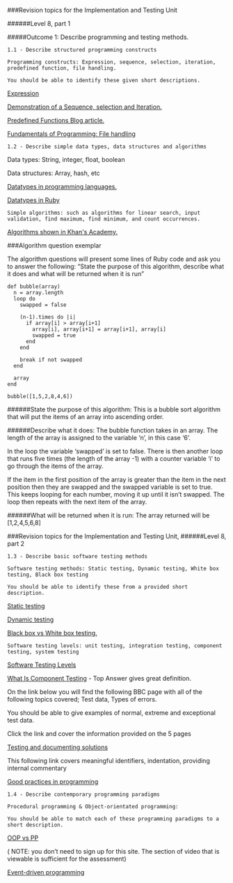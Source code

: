 ###Revision topics for the Implementation and Testing Unit

######Level 8, part 1


#####Outcome 1: Describe programming and testing methods.

```
1.1 - Describe structured programming constructs

Programming constructs: Expression, sequence, selection, iteration, predefined function, file handling.

You should be able to identify these given short descriptions.
```

[Expression](http://bit.ly/1K4xIrC)

[Demonstration of a Sequence, selection and Iteration.](https://prezi.com/tvoflvm-1xf_/p3-explain-sequence-selection-and-iteration-as-used-in-computing/)

[Predefined Functions Blog article.](http://proceduralprogrammingblog.weebly.com/procedural-programming-blog/predefined-functions)

[Fundamentals of Programming: File handling ](https://en.wikibooks.org/wiki/A-level_Computing_2009/AQA/Problem_Solving,_Programming,_Data_Representation_and_Practical_Exercise/Fundamentals_of_Programming/File_handling)


```
1.2 - Describe simple data types, data structures and algorithms
```
Data types: String, integer, float, boolean  

Data structures: Array, hash, etc

[Datatypes in programming languages.](http://study.com/academy/lesson/data-types-in-programming-numbers-strings-and-others.html)

[Datatypes in Ruby](http://code.tutsplus.com/tutorials/ruby-for-newbies-variables-datatypes-and-files--net-15709)


```
Simple algorithms: such as algorithms for linear search, input validation, find maximum, find minimum, and count occurrences.
```
[Algorithms shown in Khan's Academy.](https://www.khanacademy.org/computing/computer-science/algorithms)


###Algorithm question exemplar

The algorithm questions will present some lines of Ruby code and ask you to answer the following:  “State the purpose of this algorithm, describe what it does and what will be returned when it is run”

```
def bubble(array)
  n = array.length
  loop do
    swapped = false

    (n-1).times do |i|
      if array[i] > array[i+1]
        array[i], array[i+1] = array[i+1], array[i]
        swapped = true
      end
    end

    break if not swapped
  end

  array
end

bubble([1,5,2,8,4,6])
```

######State the purpose of this algorithm:
This is a bubble sort algorithm that will put the items of an array into ascending order.

######Describe what it does:
The bubble function takes in an array.  The length of the array is assigned to the variable ‘n’, in this case ‘6’.

In the loop the variable ‘swapped’ is set to false.  There is then another loop that runs five times (the length of the array -1) with a counter variable ‘i’ to go through the items of the array.  

If the item in the first position of the array is greater than the item in the next position then they are swapped and the swapped variable is set to true. This keeps looping for each number, moving it up until it isn’t swapped.  The loop then repeats with the next item of the array.

######What will be returned when it is run:
The array returned will be [1,2,4,5,6,8]



###Revision topics for the Implementation and Testing Unit,
######Level 8, part 2

```
1.3 - Describe basic software testing methods

Software testing methods: Static testing, Dynamic testing, White box testing, Black box testing

You should be able to identify these from a provided short description.
```
[Static testing](http://whatis.techtarget.com/definition/static-testing)

[Dynamic testing](http://whatis.techtarget.com/definition/dynamic-testing)

[Black box vs White box testing.](http://technologyconversations.com/2013/12/11/black-box-vs-white-box-testing/)

```
Software testing levels: unit testing, integration testing, component testing, system testing
```

[Software Testing Levels](http://softwaretestingfundamentals.com/software-testing-levels/)

[What Is Component Testing](https://sqa.stackexchange.com/questions/12630/what-is-component-testing-and-how-to-write-component-test-cases) - Top Answer gives great definition.

On the link below you will find the following BBC page with all of the following topics covered; Test data, Types of errors.

You should be able to give examples of normal, extreme and exceptional test data.

Click the link and cover the information provided on the 5 pages

[Testing and documenting solutions](http://www.bbc.co.uk/education/guides/zpqpn39/revision/1)

This  following link covers meaningful identifiers, indentation, providing internal commentary


[Good practices in programming](http://www.bbc.co.uk/education/guides/zpqpn39/revision/3)

```
1.4 - Describe contemporary programming paradigms

Procedural programming & Object-orientated programming:

You should be able to match each of these programming paradigms to a short description.
```
[OOP vs PP](http://study.com/academy/lesson/object-oriented-programming-vs-procedural-programming.html)

 ( NOTE: you don’t need to sign up for this site. The section of video that is viewable is sufficient for the assessment)


[Event-driven programming](http://www.ask.com/technology/event-driven-programming-5a6e99edd7b883f2)
